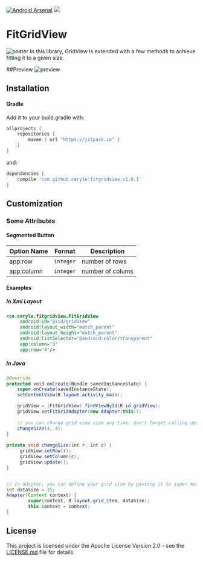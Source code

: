 [![Android Arsenal](https://img.shields.io/badge/Android%20Arsenal-FitGridView-green.svg?style=true)](https://android-arsenal.com/details/1/4927) [![](https://jitpack.io/v/ceryle/fitgridview.svg)](https://jitpack.io/#ceryle/fitgridview)

# FitGridView

![poster](https://cloud.githubusercontent.com/assets/20969019/21449819/b230b9a4-c8f9-11e6-8620-7a2297f96d71.png)
In this library, GridView is extended with a few methods to achieve fitting it to a given size.

##Preview
![preview](https://cloud.githubusercontent.com/assets/20969019/21449604/9b90ceac-c8f7-11e6-9c32-3c94b24f8e15.gif)


## Installation

#### Gradle

Add it to your build.gradle with:
```gradle
allprojects {
    repositories {
        maven { url "https://jitpack.io" }
    }
}
```
and:

```gradle
dependencies {
    compile 'com.github.ceryle:fitgridview:v1.0.1'
}
```

## Customization

### Some Attributes

#### Segmented Button
| Option Name      				| Format                 | Description                              |
| ---------------- 				| ---------------------- | -----------------------------            |
| app:row         | `integer`               |  number of rows    |
| app:column       | `integer`               | number of colums |



#### Examples

##### In Xml Layout
```xml
<co.ceryle.fitgridview.FitGridView
     android:id="@+id/gridView"
     android:layout_width="match_parent"
     android:layout_height="match_parent"
     android:listSelector="@android:color/transparent"
     app:column="3"
     app:row="4"/>
```

##### In Java
```java
@Override
protected void onCreate(Bundle savedInstanceState) {
    super.onCreate(savedInstanceState);
    setContentView(R.layout.activity_main);

    gridView = (FitGridView) findViewById(R.id.gridView);
    gridView.setFitGridAdapter(new Adapter(this));
        
    // you can change grid view size any time. don't forget calling update method.
    changeSize(4, 4);
}
        
private void changeSize(int r, int c) {
     gridView.setRow(r);
     gridView.setColumn(c);
     gridView.update();
}


// In adapter, you can define your grid size by passing it to super method.
int dataSize = 15;
Adapter(Context context) {
        super(context, R.layout.grid_item, dataSize);
        this.context = context;
}
```

## License

This project is licensed under the Apache License Version 2.0 - see the [LICENSE.md](LICENSE.md) file for details

